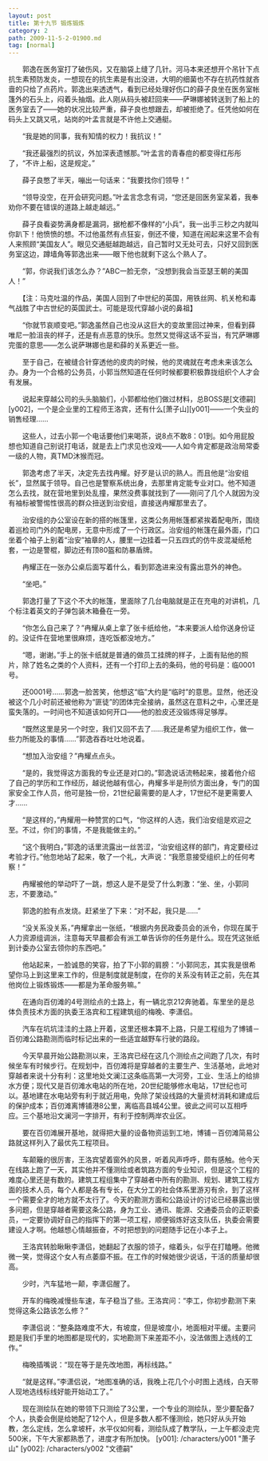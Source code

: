 ```yaml
---
layout: post
title: 第十九节 锻炼锻炼
category: 2
path: 2009-11-5-2-01900.md
tag: [normal]
---
```


　　郭逸在医务室打了破伤风，又在脑袋上缝了几针。河马本来还想开个吊针下点抗生素预防发炎，一想现在的抗生素是有出没进，大明的细菌也不存在抗药性就吝啬的只给了点药片。郭逸出来透透气，看到已经处理好伤口的薛子良坐在医务室帐篷外的石头上，闷着头抽烟。此人刚从码头被赶回来——萨琳娜被转送到了船上的医务室去了——她的状况比较严重，薛子良也想跟去，却被拒绝了。任凭他如何在码头上又跳又吼，站岗的叶孟言就是不许他上交通艇。

　　“我是她的同事，我有知情的权力！我抗议！”

　　“我还最强烈的抗议，外加深表遗憾那。”叶孟言的青春痘的都变得红彤彤了，“不许上船，这是规定。”

　　薛子良憋了半天，嘣出一句话来：“我要找你们领导！”

　　“领导没空，在开会研究问题。”叶孟言念念有词，“您还是回医务室呆着，我奉劝你不要在错误的道路上越走越远。”

　　薛子良看姿势满身都是漏洞，据枪都不像样的“小兵”，我一出手三秒之内就叫你趴下！他愤愤的想。不过他虽然有点狂妄，倒还不傻，知道在闹起来这里不会有人来照顾“美国友人”。眼见交通艇越跑越远，自己暂时又无处可去，只好又回到医务室这边，蹲墙角等郭逸出来——眼下他也就剩下这么个熟人了。

　　“郭，你说我们该怎么办？”ABC一脸无奈，“没想到我会当亚瑟王朝的美国人！”

　　【注：马克吐温的作品，美国人回到了中世纪的英国，用铁丝网、机关枪和毒气战胜了中古世纪的英国武士。可能是现代穿越小说的鼻祖】

　　“你就节哀顺变吧。”郭逸虽然自己也没从这巨大的变故里回过神来，但看到薛唯尼一脸沮丧的样子，还是有点恶意的快乐。忽然又觉得这话不妥当，有咒萨琳娜完蛋的意思——怎么说萨琳娜也是和薛的关系更近一些。

　　至于自己，在被缝合针穿透他的皮肉的时候，他的灵魂就在考虑未来该怎么办。身为一个合格的公务员，小郭当然知道在任何时候都要积极靠拢组织个人才会有发展。

　　说起来穿越公司的头头脑脑们，小郭都给他们做过材料，总BOSS是[文德嗣][y002]，一个是企业里的工程师王洛宾，还有什么[萧子山][y001]——一个失业的销售经理……

　　这些人，过去小郭一个电话要他们来喝茶，说8点不敢8：01到。如今用屁股想也知道自己别说打电话，就是去上门求见也没戏——人如今肯定都是政治局常委一级的人物，真TMD沐猴而冠。

　　郭逸考虑了半天，决定先去找冉耀。好歹是认识的熟人。而且他是“治安组长”，显然属于领导。自己也是警察系统出身，去那里肯定能专业对口。他不知道怎么去找，就在营地里到处乱撞，果然没费事就找到了——刚问了几个人就因为没有袖标被警惕性很高的群众扭送到治安组，直接送冉耀那里去了。

　　治安组的办公室设在新的搭的帐篷里，这类公务用帐篷都紧挨着配电所，围绕着巡检司门外的配电房，无意中形成了一个行政区。治安组的帐篷在最外面，门口坐着个袖子上别着“治安”袖章的人，腰里一边挂着一只五四式的仿牛皮混凝纸枪套，一边是警棍，脚边还有顶80盔和防暴盾牌。

　　冉耀正在一张办公桌后面写着什么，看到郭逸进来没有露出意外的神色。

　　“坐吧。”

　　郭逸打量了下这个不大的帐篷，里面除了几台电脑就是正在充电的对讲机，几个标注着英文的子弹包装木箱叠在一旁。

　　“你怎么自己来了？”冉耀从桌上拿了张卡纸给他，“本来要派人给你送身份证的。没证件在营地里很麻烦，连吃饭都没地方。”

　　“嗯，谢谢。”手上的张卡纸就是普通的做员工挂牌的样子，上面有贴他的照片，除了姓名之类的个人资料，还有一个打印上去的条码，他的号码是：临0001号。

　　还0001号……郭逸一脸苦笑，他想这“临”大约是“临时”的意思。显然，他还没被这个几小时前还被他称为“匪徒”的团体完全接纳，虽然这在意料之中，心里还是蛮失落的。一时间也不知道该如何开口——他的脸皮还没锻炼得足够厚。

　　“既然这里是另一个时空，我们又回不去了……我还是希望为组织工作，做一些力所能及的事情……”郭逸吞吞吐吐地说着。

　　“想加入治安组？”冉耀点点头。

　　“是的，我觉得这方面我的专业还是对口的。”郭逸说话流畅起来，接着他介绍了自己的学历和工作经历，越说他越有信心，冉耀多半是刑侦方面出身，专门的国家安全工作人员，他可是独一份，21世纪最需要的是人才，17世纪不是更需要人才……

　　“是这样的，”冉耀用一种赞赏的口气，“你这样的人选，我们治安组是欢迎之至。不过，你们的事情，不是我能做主的。”

　　“这个我明白，”郭逸的话里流露出一丝苦涩，“治安组这样的部门，肯定要经过考验才行。”他忽地站了起来，敬了一个礼，大声说：“我愿意接受组织上的任何考察！”

　　冉耀被他的举动吓了一跳，想这人是不是受了什么刺激：“坐、坐，小郭同志，不要激动。”

　　郭逸的脸有点发烧。赶紧坐了下来：“对不起，我只是……”

　　“没关系没关系，”冉耀拿出一张纸，“根据内务民政委员会的派令，你现在属于人力资源组调派，注意每天早晨都会有派工单告诉你的任务是什么。现在凭这张纸到计委办公室去领你的东西吧。”

　　他站起来，一脸诚恳的笑容，拍了下小郭的肩膀：“小郭同志，其实我是很希望你马上到这里来工作的，但是制度就是制度，在你的关系没有转正之前，先在其他岗位上锻炼锻炼——都是为革命服务嘛。”

　　在通向百仞滩的4号测绘点的土路上，有一辆北京212奔驰着。车里坐的是总体负责技术方面的执委王洛宾和工程建筑组的梅晚、李潇侣。

　　汽车在坑坑洼洼的土路上开着，这里还根本算不上路，只是工程组为了博铺－百仞滩公路勘测而临时标记出来的一些适宜越野车行驶的路段。

　　今天早晨开始公路勘测以来，王洛宾已经在这几个测绘点之间跑了几次，有时候坐车有时候步行。在规划中，百仞滩将是穿越者的主要生产、生活基地，此地对穿越者来说十分有利：这里地处文澜江这条临高第一大河旁，工业、生活上的给排水方便；现代又是百仞滩水电站的所在地，20世纪能够修水电站，17世纪也可以。基地建在水电站旁有利于就近用电，免除了架设线路的大量资材消耗和建成后的保护成本；百仞滩离博铺港8公里，离临高县城4公里。彼此之间可以互相呼应。三个基地沿文澜河一字排开，有利于控制两岸农业区。

　　要在百仞滩展开基地，就得把大量的设备物资运到工地，博铺－百仞滩简易公路就这样列入了最优先工程项目。

　　车颠簸的很厉害，王洛宾望着窗外的风景，听着风声呼呼，颇有感触。他今天在线路上跑了一天，其实他并不懂测绘或者筑路方面的专业知识，但是这个工程的难度心里还是有数的。建筑工程组集中了穿越者中所有的勘测、规划、建筑工程方面的技术人员，每个人都是各有专长，在大分工的社会体系里游刃有余，到了这样一个需要全才的地方就不太行了。今天的勘测方面和公路设计的讨论已经暴露出很多问题，但是穿越者需要这条公路，身为工业、通讯、能源、交通委员会的正职委员，一定要协调好自己的指挥下的第一项工程，顺便锻炼好这支队伍，执委会需要建设人才啊。他越想心情越振奋，不时把想到的问题随手记在小本子上。

　　王洛宾转脸瞅瞅李潇侣，她翻起了衣服的领子，缩着头，似乎在打瞌睡。他微微一笑，觉得这个女人有点萎靡不振。在工作的时候她很少说话，干活的质量却很高。

　　少时，汽车猛地一颠，李潇侣醒了。

　　开车的梅晚减慢些车速，车子稳当了些。王洛宾问：“李工，你初步勘测下来觉得这条公路该怎么修？”

　　李潇侣说：“整条路难度不大，有坡度，但是坡度小，地面相对平缓。主要问题是我们手里的地图都是现代的，实地勘测下来差距不小，没法做图上选线的工作。”

　　梅晚插嘴说：“现在等于是先改地图，再标线路。”

　　“就是这样。”李潇侣说，“地图准确的话，我晚上花几个小时图上选线，白天带人现地选线标线好能开始动工了。”

　　现在测绘队在她的带领下只测绘了3公里，一个专业的测绘队，至少要配备7个人，执委会倒是给她配了12个人，但是多数人都不懂测绘，她只好从头开始教，怎么定线，怎么拿坡杆，水平仪如何看，测绘队成了教学队，一上午都没走完500米，下午大家都熟悉了，进度才有所加快。
[y001]: /characters/y001 "萧子山"
[y002]: /characters/y002 "文德嗣"
